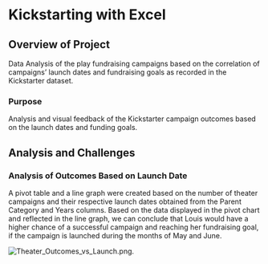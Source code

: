# Kickstarting with Excel

## Overview of Project

Data Analysis of the play fundraising campaigns based on the correlation of campaigns’ launch dates and fundraising goals as recorded in the Kickstarter dataset.  

### Purpose

Analysis and visual feedback of the Kickstarter campaign outcomes based on the launch dates and funding goals.

## Analysis and Challenges

### Analysis of Outcomes Based on Launch Date

A pivot table and a line graph were created based on the number of theater campaigns and their respective launch dates obtained from the Parent Category and Years columns. Based on the data displayed in the pivot chart and reflected in the line graph, we can conclude that Louis would have a higher chance of a successful campaign and reaching her fundraising goal, if the campaign is launched during the months of May and June. 

![Theater_Outcomes_vs_Launch.png](path/to/Theater_Outcomes_vs_Launch.png).

